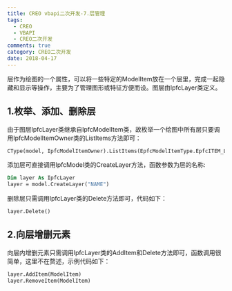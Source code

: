 ```yaml
---
title: CREO vbapi二次开发-7.层管理
tags:
  - CREO
  - VBAPI
  - CREO二次开发
comments: true
category: CREO二次开发
date: 2018-04-17
---
```



层作为绘图的一个属性，可以将一些特定的ModelItem放在一个层里，完成一起隐藏和显示等操作，主要为了管理图形或特征方便而设。图层由IpfcLayer类定义。

## 1.枚举、添加、删除层

由于图层IpfcLayer类继承自IpfcModelItem类，故枚举一个绘图中所有层只要调用IpfcModelItemOwner类的ListItems方法即可：

```vb
CType(model, IpfcModelItemOwner).ListItems(EpfcModelItemType.EpfcITEM_LAYER)
```

添加层可直接调用IpfcModel类的CreateLayer方法，函数参数为层的名称:

```vb
Dim layer As IpfcLayer
layer = model.CreateLayer("NAME")
```

删除层只需调用IpfcLayer类的Delete方法即可，代码如下：

```vb
layer.Delete()
```

## 2.向层增删元素

向层内增删元素只需调用IpfcLayer类的AddItem和Delete方法即可，函数调用很简单，这里不在赘述，示例代码如下：

```vb
layer.AddItem(ModelItem)
layer.RemoveItem(ModelItem)
```
